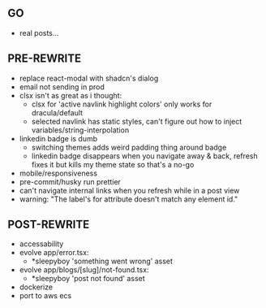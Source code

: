 ## GO
- real posts...

## PRE-REWRITE
- replace react-modal with shadcn's dialog
- email not sending in prod
- clsx isn't as great as i thought:
  - clsx for 'active navlink highlight colors' only works for dracula/default
  - selected navlink has static styles, can't figure out how to inject variables/string-interpolation
- linkedin badge is dumb
  - switching themes adds weird padding thing around badge
  - linkedin badge disappears when you navigate away & back, refresh fixes it but kills my theme state so that's a no-go
- mobile/responsiveness
- pre-commit/husky run prettier
- can't navigate internal links when you refresh while in a post view
- warning: "The label's for attribute doesn't match any element id."

## POST-REWRITE
- accessability
- evolve app/error.tsx:
  - *sleepyboy 'something went wrong' asset
- evolve app/blogs/[slug]/not-found.tsx:
  - *sleepyboy 'post not found' asset
- dockerize
- port to aws ecs